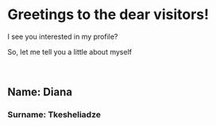 <h1>Greetings to the dear visitors!</h1>
<p>I see you interested in my profile?</p>
<p>So, let me tell you a little about myself</p>
<br>
<h2>Name: <b>Diana</b></h2>
<h3>Surname: <b>Tkesheliadze</b></h2>
